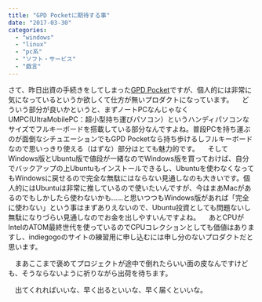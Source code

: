 ```yaml
---
title: "GPD Pocketに期待する事"
date: "2017-03-30"
categories: 
  - "windows"
  - "linux"
  - "pc系"
  - "ソフト・サービス"
  - "戯言"
---
```


さて、昨日出資の手続きをしてしまった[GPD Pocket](https://www.indiegogo.com/projects/gpd-pocket-7-0-umpc-laptop-ubuntu-or-win-10-os-laptop--2/x/16376653#/)ですが、個人的には非常に気になっているというか欲しくて仕方が無いプロダクトになっています。 　どういう部分が良いかというと、まずノートPCなんじゃなくUMPC(UltraMobilePC：超小型持ち運びパソコン）というハンディパソコンなサイズでフルキーボードを搭載している部分なんですよね。普段PCを持ち運ぶのが面倒なシチュエーションでもGPD Pocketなら持ち歩けるしフルキーボードなので思いっきり使える（はずな）部分はとても魅力的です。 　そしてWindows版とUbuntu版で値段が一緒なのでWindows版を買っておけば、自分でバックアップの上Ubuntuもインストールできるし、Ubuntuを使わなくなってもWindowsに戻せるので完全な無駄にはならない見通しなのも大きいです。個人的にはUbuntuは非常に推しているので使いたいんですが、今はまあMacがあるのでもしかしたら使わないかも……と思いつつもWindows版があれば「完全に使わない」という事はまずありえないので、Ubuntu投資としても問題ないし無駄になりづらい見通しなのでお金を出しやすいんですよね。 　あとCPUがIntelのATOM最終世代を使っているのでCPUコレクションとしても価値はありますし、indiegogoのサイトの練習用に申し込むには申し分のないプロダクトだと思います。

　まあここまで褒めてプロジェクトが途中で倒れたらいい面の皮なんですけども、そうならないように祈りながら出荷を待ちます。

　出てくれればいいな、早く出るといいな、早く届くといいな。
